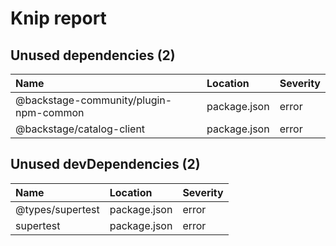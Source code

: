 # Knip report

## Unused dependencies (2)

| Name                                   | Location     | Severity |
| :------------------------------------- | :----------- | :------- |
| @backstage-community/plugin-npm-common | package.json | error    |
| @backstage/catalog-client              | package.json | error    |

## Unused devDependencies (2)

| Name             | Location     | Severity |
| :--------------- | :----------- | :------- |
| @types/supertest | package.json | error    |
| supertest        | package.json | error    |
